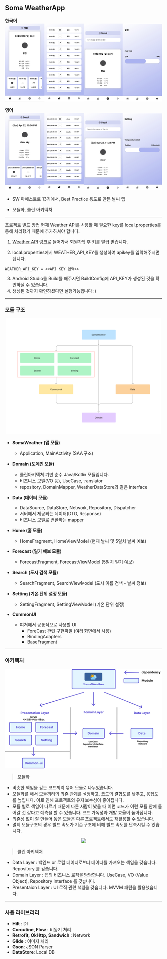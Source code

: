 ## Soma WeatherApp

**한국어**
![](image/korean.png)

**영어**
![](image/english.png)


 - SW 마에스트로 13기에서, Best Practice 용도로 만든 날씨 앱

- 모듈화, 클린 아키텍처

***
프로젝트 빌드 방법
현재 Weather API를 사용할 때 필요한 key를 local.properties를 통해 처리했기 때문에 추가하셔야 합니다.

1. [Weather API](https://openweathermap.org/api) 링크로 들어가서 회원가입 후 키를 발급 받습니다.

2. local.properties에서 WEATHER_API_KEY를 생성하여 apikey를 입력해주시면 됩니다.
```
WEATHER_API_KEY = <<API KEY 입력>>
```
3. Android Studio를 Build를 해주시면 BuildConfig에 API_KEY가 생성된 것을 확인하실 수 있습니다.
4. 생성된 것까지 확인하셨다면 실행가능합니다 :)

***
### 모듈 구조

<p align="center"><img width="500" src="image/module.png"></p>

- **SomaWeather (앱 모듈)**
  - Application, MainActivity (SAA 구조)

- **Domain (도메인 모듈)** 
  - 클린아키텍처 기반 순수 Java/Kotlin 모듈입니다.
  - 비즈니스 모델(VO 등), UseCase, translator
  - repository, DomainMapper, WeatherDataStore와 같은 interface

- **Data (데이터 모듈)** 
  - DataSource, DataStore, Network, Repository, Dispatcher
  - 서버에서 제공되는 데이터(DTO, Response)
  - 비즈니스 모델로 변환하는 mapper

- **Home (홈 모듈)**
  - HomeFragment, HomeViewModel (현재 날씨 및 5일치 날씨 예보)

- **Forecast (일기 예보 모듈)** 
  - ForecastFragment, ForecastViewModel (5일치 일기 예보)

- **Search (도시 검색 모듈)** 
  - SearchFragment, SearchViewModel (도시 이름 검색 - 날씨 정보)
  
- **Setting (기온 단위 설정 모듈)**
  - SettingFragment, SettingViewModel (기온 단위 설정)

- **CommonUI**
  - 피쳐에서 공통적으로 사용할 UI
    - ForeCast 관련 구현파일 (여러 화면에서 사용)
    - BindingAdapters
    - BaseFragment

***

### 아키텍처

![](image/clean_architecture.png)

> **모듈화**

- 비슷한 책임을 갖는 코드끼리 묶어 모듈로 나누었습니다.
- 모듈화를 해서 모듈끼리의 의존 관계를 설정하고, 코드의 결합도를 낮추고, 응집도를 높입니다. 이로 인해 프로젝트의 유지 보수성이 좋아집니다.
- 모듈 별로 책임이 다르기 때문에 다른 사람이 봤을 때 이런 코드가 이런 모듈 안에 들어갈 것 같다고 예측을 할 수 있습니다. 코드 가독성과 개발 효율이 높아집니다.
- 의존성 없이 잘 만들어 놓은 모듈은 다른 프로젝트에서도 재활용할 수 있습니다.
- 멀티 모듈구조의 경우 빌드 속도가 기존 구조에 비해 빌드 속도를 단축시킬 수 있습니다.

<p align="center"><img width="400" src="https://img1.daumcdn.net/thumb/R1280x0/?scode=mtistory2&fname=https%3A%2F%2Fblog.kakaocdn.net%2Fdn%2FbEoIeP%2FbtrDiUitjRr%2FKsIG3UdLcgMLNq1E6Pexy1%2Fimg.jpg"></p>

> **클린 아키텍처**

- Data Layer : 백엔드 or 로컬 데이터로부터 데이터를 가져오는 책임을 갖습니다. Repository 를 갖습니다.
- Domain Layer : 앱의 비즈니스 로직을 담당합니다. UseCase, VO (Value Object), Repository Interface 를 갖습니다.
- Presentaion Layer : UI 로직 관련 책임을 갖습니다. MVVM 패턴을 활용했습니다.

***

### 사용 라이브러리
- **Hilt** : DI
- **Coroutine, Flow** : 비동기 처리
- **Retrofit, OkHttp, Sandwich** : Network
- **Glide** : 이미지 처리
- **Gson**: JSON Parser
- **DataStore**: Local DB